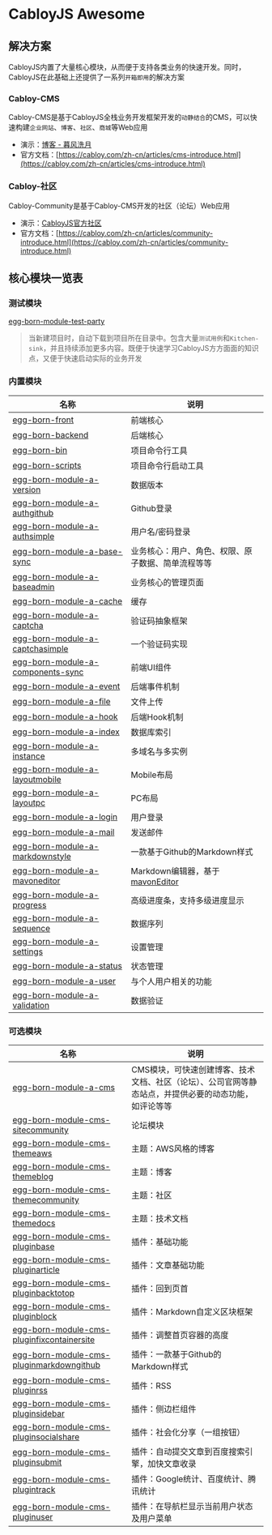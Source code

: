 # CabloyJS Awesome

## 解决方案

CabloyJS内置了大量核心模块，从而便于支持各类业务的快速开发。同时，CabloyJS在此基础上还提供了一系列`开箱即用`的解决方案

### Cabloy-CMS

Cabloy-CMS是基于CabloyJS全栈业务开发框架开发的`动静结合`的CMS，可以快速构建`企业网站`、`博客`、`社区`、`商城`等Web应用

- 演示：[博客 - 暮风洗月](https://zhennann.com)
- 官方文档：[https://cabloy.com/zh-cn/articles/cms-introduce.html](https://cabloy.com/zh-cn/articles/cms-introduce.html)

### Cabloy-社区

Cabloy-Community是基于Cabloy-CMS开发的社区（论坛）Web应用

- 演示：[CabloyJS官方社区](https://community.cabloy.com)
- 官方文档：[https://cabloy.com/zh-cn/articles/community-introduce.html](https://cabloy.com/zh-cn/articles/community-introduce.html)

## 核心模块一览表

### 测试模块

[egg-born-module-test-party](https://github.com/zhennann/egg-born-module-test-party)

> 当新建项目时，自动下载到项目所在目录中。包含大量`测试用例`和`Kitchen-sink`，并且持续添加更多内容。既便于快速学习CabloyJS方方面面的知识点，又便于快速启动实际的业务开发

### 内置模块

|名称|说明|
|--|--|
|[egg-born-front](https://github.com/zhennann/egg-born-front)|前端核心|
|[egg-born-backend](https://github.com/zhennann/egg-born-backend)|后端核心|
|[egg-born-bin](https://github.com/zhennann/egg-born-bin)|项目命令行工具|
|[egg-born-scripts](https://github.com/zhennann/egg-born-scripts)|项目命令行启动工具|
|[egg-born-module-a-version](https://github.com/zhennann/egg-born-module-a-version)|数据版本|
|[egg-born-module-a-authgithub](https://github.com/zhennann/egg-born-module-a-authgithub)|Github登录|
|[egg-born-module-a-authsimple](https://github.com/zhennann/egg-born-module-a-authsimple)|用户名/密码登录|
|[egg-born-module-a-base-sync](https://github.com/zhennann/egg-born-module-a-base-sync)|业务核心：用户、角色、权限、原子数据、简单流程等等|
|[egg-born-module-a-baseadmin](https://github.com/zhennann/egg-born-module-a-baseadmin)|业务核心的管理页面|
|[egg-born-module-a-cache](https://github.com/zhennann/egg-born-module-a-cache)|缓存|
|[egg-born-module-a-captcha](https://github.com/zhennann/egg-born-module-a-captcha)|验证码抽象框架|
|[egg-born-module-a-captchasimple](https://github.com/zhennann/egg-born-module-a-captchasimple)|一个验证码实现|
|[egg-born-module-a-components-sync](https://github.com/zhennann/egg-born-module-a-components-sync)|前端UI组件|
|[egg-born-module-a-event](https://github.com/zhennann/egg-born-module-a-event)|后端事件机制|
|[egg-born-module-a-file](https://github.com/zhennann/egg-born-module-a-file)|文件上传|
|[egg-born-module-a-hook](https://github.com/zhennann/egg-born-module-a-hook)|后端Hook机制|
|[egg-born-module-a-index](https://github.com/zhennann/egg-born-module-a-index)|数据库索引|
|[egg-born-module-a-instance](https://github.com/zhennann/egg-born-module-a-instance)|多域名与多实例|
|[egg-born-module-a-layoutmobile](https://github.com/zhennann/egg-born-module-a-layoutmobile)|Mobile布局|
|[egg-born-module-a-layoutpc](https://github.com/zhennann/egg-born-module-a-layoutpc)|PC布局|
|[egg-born-module-a-login](https://github.com/zhennann/egg-born-module-a-login)|用户登录|
|[egg-born-module-a-mail](https://github.com/zhennann/egg-born-module-a-mail)|发送邮件|
|[egg-born-module-a-markdownstyle](https://github.com/zhennann/egg-born-module-a-markdownstyle)|一款基于Github的Markdown样式|
|[egg-born-module-a-mavoneditor](https://github.com/zhennann/egg-born-module-a-mavoneditor)|Markdown编辑器，基于[mavonEditor](https://github.com/hinesboy/mavonEditor)|
|[egg-born-module-a-progress](https://github.com/zhennann/egg-born-module-a-progress)|高级进度条，支持多级进度显示|
|[egg-born-module-a-sequence](https://github.com/zhennann/egg-born-module-a-sequence)|数据序列|
|[egg-born-module-a-settings](https://github.com/zhennann/egg-born-module-a-settings)|设置管理|
|[egg-born-module-a-status](https://github.com/zhennann/egg-born-module-a-status)|状态管理|
|[egg-born-module-a-user](https://github.com/zhennann/egg-born-module-a-user)|与个人用户相关的功能|
|[egg-born-module-a-validation](https://github.com/zhennann/egg-born-module-a-validation)|数据验证|

### 可选模块

|名称|说明|
|--|--|
|[egg-born-module-a-cms](https://github.com/zhennann/egg-born-module-a-cms)|CMS模块，可快速创建博客、技术文档、社区（论坛）、公司官网等静态站点，并提供必要的动态功能，如评论等等|
|[egg-born-module-cms-sitecommunity](https://github.com/zhennann/egg-born-module-cms-sitecommunity)|论坛模块|
|[egg-born-module-cms-themeaws](https://github.com/zhennann/egg-born-module-cms-themeaws)|主题：AWS风格的博客|
|[egg-born-module-cms-themeblog](https://github.com/zhennann/egg-born-module-cms-themeblog)|主题：博客|
|[egg-born-module-cms-themecommunity](https://github.com/zhennann/egg-born-module-cms-themecommunity)|主题：社区|
|[egg-born-module-cms-themedocs](https://github.com/zhennann/egg-born-module-cms-themedocs)|主题：技术文档|
|[egg-born-module-cms-pluginbase](https://github.com/zhennann/egg-born-module-cms-pluginbase)|插件：基础功能|
|[egg-born-module-cms-pluginarticle](https://github.com/zhennann/egg-born-module-cms-pluginarticle)|插件：文章基础功能|
|[egg-born-module-cms-pluginbacktotop](https://github.com/zhennann/egg-born-module-cms-pluginbacktotop)|插件：回到页首|
|[egg-born-module-cms-pluginblock](https://github.com/zhennann/egg-born-module-cms-pluginblock)|插件：Markdown自定义区块框架|
|[egg-born-module-cms-pluginfixcontainersite](https://github.com/zhennann/egg-born-module-cms-pluginfixcontainersite)|插件：调整首页容器的高度|
|[egg-born-module-cms-pluginmarkdowngithub](https://github.com/zhennann/egg-born-module-cms-pluginmarkdowngithub)|插件：一款基于Github的Markdown样式|
|[egg-born-module-cms-pluginrss](https://github.com/zhennann/egg-born-module-cms-pluginrss)|插件：RSS|
|[egg-born-module-cms-pluginsidebar](https://github.com/zhennann/egg-born-module-cms-pluginsidebar)|插件：侧边栏组件|
|[egg-born-module-cms-pluginsocialshare](https://github.com/zhennann/egg-born-module-cms-pluginsocialshare)|插件：社会化分享（一组按钮）|
|[egg-born-module-cms-pluginsubmit](https://github.com/zhennann/egg-born-module-cms-pluginsubmit)|插件：自动提交文章到百度搜索引擎，加快文章收录|
|[egg-born-module-cms-plugintrack](https://github.com/zhennann/egg-born-module-cms-plugintrack)|插件：Google统计、百度统计、腾讯统计|
|[egg-born-module-cms-pluginuser](https://github.com/zhennann/egg-born-module-cms-pluginuser)|插件：在导航栏显示当前用户状态及用户菜单|

